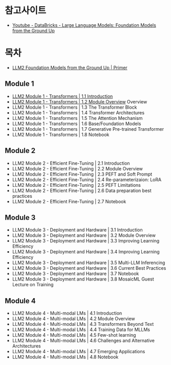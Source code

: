 # 참고사이트

- [Youtube - DataBricks - Large Language Models: Foundation Models from the Ground Up](https://www.youtube.com/playlist?list=PLTPXxbhUt-YWjMCDahwdVye8HW69p5NYS)

# 목차
- [LLM2 Foundation Models from the Ground Up \| Primer](./study/LLM2%20Foundation%20Models%20from%20the%20Ground%20Up%20%7C%20Primer.md)


## Module 1
- [LLM2 Module 1 - Transformers \| 1.1 Introduction](./study/LLM2%20Module%201%20-%20Transformers%20%7C%201.1%20Introduction.md)
- [LLM2 Module 1 - Transformers \| 1.2 Module Overview](./study/LLM2%20Module%201%20-%20Transformers%20%7C%201.2%20Module%20Overview.md)
Overview
- LLM2 Module 1 - Transformers | 1.3 The Transformer Block
- LLM2 Module 1 - Transformers | 1.4 Transformer Architectures
- LLM2 Module 1 - Transformers | 1.5 The Attention Mechanism
- LLM2 Module 1 - Transformers | 1.6 Base/Foundation Models
- LLM2 Module 1 - Transformers | 1.7 Generative Pre-trained Transformer
- LLM2 Module 1 - Transformers | 1.8 Notebook

## Module 2
- LLM2 Module 2 - Efficient Fine-Tuning | 2.1 Introduction
- LLM2 Module 2 - Efficient Fine-Tuning | 2.2 Module Overview
- LLM2 Module 2 - Efficient Fine-Tuning | 2.3 PEFT and Soft Prompt
- LLM2 Module 2 - Efficient Fine-Tuning | 2.4 Re-parameterizaion: LoRA
- LLM2 Module 2 - Efficient Fine-Tuning | 2.5 PEFT Limitations
- LLM2 Module 2 - Efficient Fine-Tuning | 2.6 Data preparation best practices
- LLM2 Module 2 - Efficient Fine-Tuning | 2.7 Notebook

## Module 3
- LLM2 Module 3 - Deployment and Hardware | 3.1 Introduction
- LLM2 Module 3 - Deployment and Hardware | 3.2 Module Overview
- LLM2 Module 3 - Deployment and Hardware | 3.3 Improving Learning Efficiency
- LLM2 Module 3 - Deployment and Hardware | 3.4 Improving Learning Efficiency
- LLM2 Module 3 - Deployment and Hardware | 3.5 Multi-LLM Inferencing
- LLM2 Module 3 - Deployment and Hardware | 3.6 Current Best Practices
- LLM2 Module 3 - Deployment and Hardware | 3.7 Notebook
- LLM2 Module 3 - Deployment and Hardware | 3.8 MosaicML Guest Lecture on Training 

## Module 4
- LLM2 Module 4 - Multi-modal LMs | 4.1 Introduction
- LLM2 Module 4 - Multi-modal LMs | 4.2 Module Overview
- LLM2 Module 4 - Multi-modal LMs | 4.3 Transformers Beyond Text
- LLM2 Module 4 - Multi-modal LMs | 4.4 Training Data for MLLMs
- LLM2 Module 4 - Multi-modal LMs | 4.5 Few-shot learning
- LLM2 Module 4 - Multi-modal LMs | 4.6 Challenges and Alternative Architectures
- LLM2 Module 4 - Multi-modal LMs | 4.7 Emerging Applications
- LLM2 Module 4 - Multi-modal LMs | 4.8 Notebook
